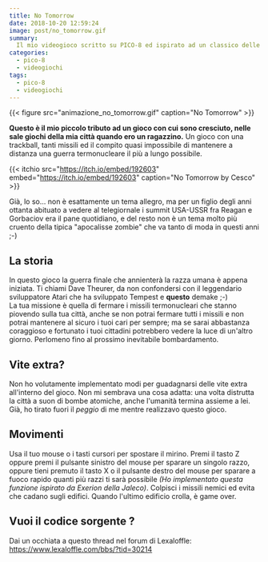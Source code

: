 ```yaml
---
title: No Tomorrow
date: 2018-10-20 12:59:24
image: post/no_tomorrow.gif
summary: 
  Il mio videogioco scritto su PICO-8 ed ispirato ad un classico delle sale giochi
categories:
  - pico-8
  - videogiochi
tags:
  - pico-8
  - videogiochi
---
```


{{< figure src="animazione_no_tomorrow.gif" caption="No Tomorrow" >}}

**Questo è il mio piccolo tributo ad un gioco con cui sono cresciuto, nelle sale giochi della mia città quando ero un ragazzino.** Un gioco con una trackball, tanti missili ed il compito quasi impossibile di mantenere a distanza una guerra termonucleare il più a lungo possibile.

{{< itchio src="https://itch.io/embed/192603" embed="https://itch.io/embed/192603" caption="No Tomorrow by Cesco" >}}

Già, lo so... non è esattamente un tema allegro, ma per un figlio degli anni ottanta abituato a vedere al telegiornale i summit USA-USSR fra Reagan e Gorbaciov era il pane quotidiano, e del resto non è un tema molto più cruento della tipica "apocalisse zombie" che va tanto di moda in questi anni ;-)

## La storia

In questo gioco la guerra finale che annienterà la razza umana è appena iniziata. Ti chiami Dave Theurer, da non confondersi con il leggendario sviluppatore Atari che ha sviluppato Tempest e **questo** demake ;-)  
La tua missione è quella di fermare i missili termonucleari che stanno piovendo sulla tua città, anche se non potrai fermare tutti i missili e non potrai mantenere al sicuro i tuoi cari per sempre; ma se sarai abbastanza coraggioso e fortunato i tuoi cittadini potrebbero vedere la luce di un'altro giorno. Perlomeno fino al prossimo inevitabile bombardamento.

## Vite extra?

Non ho volutamente implementato modi per guadagnarsi delle vite extra all'interno del gioco. Non mi sembrava una cosa adatta: una volta distrutta la città a suon di bombe atomiche, anche l'umanità termina assieme a lei. Già, ho tirato fuori il *peggio* di me mentre realizzavo questo gioco.

## Movimenti

Usa il tuo mouse o i tasti cursori per spostare il mirino. Premi il tasto Z oppure premi il pulsante sinistro del mouse per sparare un singolo razzo, oppure tieni premuto il tasto X o il pulsante destro del mouse per sparare a fuoco rapido quanti più razzi ti sarà possibile *(Ho implementato questa funzione ispirato da Exerion della Jaleco)*. Colpisci i missili nemici ed evita che cadano sugli edifici. Quando l'ultimo edificio crolla, è game over.

## Vuoi il codice sorgente ?

Dai un occhiata a questo thread nel forum di Lexaloffle: <https://www.lexaloffle.com/bbs/?tid=30214>